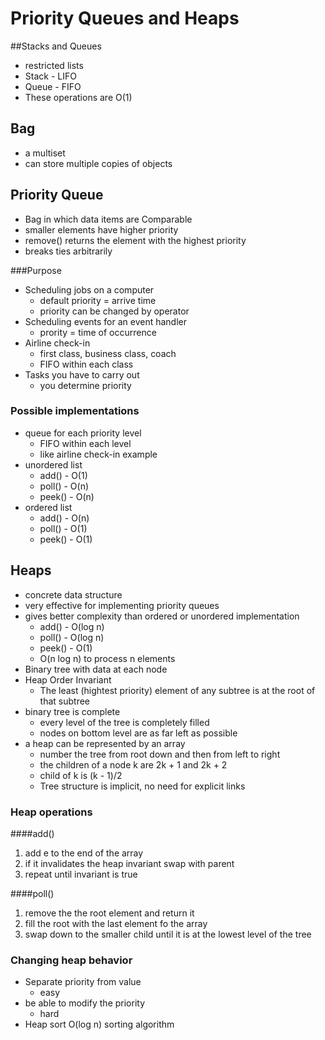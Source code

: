 # Priority Queues and Heaps
##Stacks and Queues
+ restricted lists
+ Stack - LIFO
+ Queue - FIFO
+ These operations are O(1)

## Bag
+ a multiset
+ can store multiple copies of objects

## Priority Queue
+ Bag in which data items are Comparable
+ smaller elements have higher priority
+ remove() returns the element with the highest priority
+ breaks ties arbitrarily

###Purpose
+ Scheduling jobs on a computer
    + default priority = arrive time
    + priority can be changed by operator
+ Scheduling events for an event handler
    + prority = time of occurrence
+ Airline check-in
    + first class, business class, coach
    + FIFO within each class
+ Tasks you have to carry out
    + you determine priority

### Possible implementations
+ queue for each priority level
    + FIFO within each level
    + like airline check-in example
+ unordered list
    + add() - O(1)
    + poll() - O(n)
    + peek() - O(n)
+ ordered list
    + add() - O(n)
    + poll() - O(1)
    + peek() - O(1)

## Heaps
+ concrete data structure
+ very effective for implementing priority queues
+ gives better complexity than ordered or unordered implementation
    + add() - O(log n)
    + poll() - O(log n)
    + peek() - O(1)
    + O(n log n) to process n elements
+ Binary tree with data at each node
+ Heap Order Invariant
    + The least (hightest priority) element of any subtree is at the root of that subtree
+ binary tree is complete
    + every level of the tree is completely filled
    + nodes on bottom level are as far left as possible
+ a heap can be represented by an array
    + number the tree from root down and then from left to right
    + the children of a node k are 2k + 1 and 2k + 2
    + child of k is (k - 1)/2
    + Tree structure is implicit, no need for explicit links

### Heap operations
####add()
1. add e to the end of the array
2. if it invalidates the heap invariant swap with parent
3. repeat until invariant is true

####poll()
1. remove the the root element and return it
2. fill the root with the last element fo the array
3. swap down to the smaller child until it is at the lowest level of the tree

### Changing heap behavior
+ Separate priority from value
    + easy
+ be able to modify the priority
    + hard
+ Heap sort O(log n) sorting algorithm
